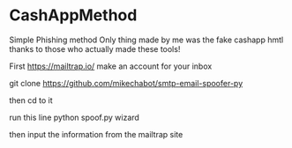 # CashAppMethod
Simple Phishing method Only thing made by me was the fake cashapp hmtl
thanks to those who actually made these tools!

First 
https://mailtrap.io/
make an account for your inbox

git clone https://github.com/mikechabot/smtp-email-spoofer-py

then cd to it

run this line
python spoof.py wizard

then input the information from the mailtrap site
